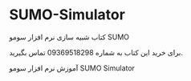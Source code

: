 # SUMO-Simulator

کتاب شبیه سازی نرم افزار سومو SUMO

برای خرید این کتاب به شماره 09369518298 تماس بگیرید.

آموزش نرم افزار سومو 
SUMO Simulator
